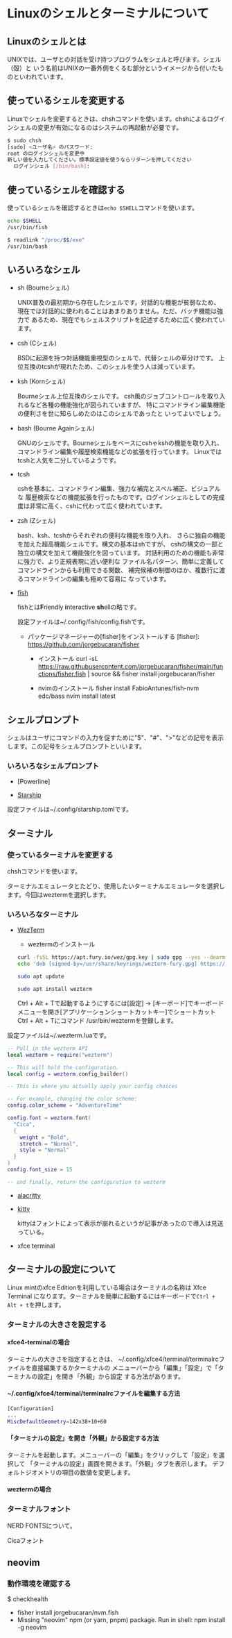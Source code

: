 # Linuxのシェルとターミナルについて

## Linuxのシェルとは

UNIXでは、ユーザとの対話を受け持つプログラムをシェルと呼びます。シェル（殻）と いう名前はUNIXの一番外側をくるむ部分というイメージから付いたものといわれています。

## 使っているシェルを変更する

Linuxでシェルを変更するときは、chshコマンドを使います。chshによるログインシェルの変更が有効になるのはシステムの再起動が必要です。

```bash
$ sudo chsh
[sudo] <ユーザ名> のパスワード:
root のログインシェルを変更中
新しい値を入力してください。標準設定値を使うならリターンを押してください
  ログインシェル [/bin/bash]:
```

## 使っているシェルを確認する

使っているシェルを確認するときは`echo $SHELL`コマンドを使います。

<!-- 使っているシェルを確認するときは`readlink "/proc/$$/exe"`コマンドを使います。 -->

```bash
echo $SHELL
/usr/bin/fish
```

```bash
$ readlink "/proc/$$/exe"
/usr/bin/bash
```

## いろいろなシェル

- sh (Bourneシェル)

  UNIX普及の最初期から存在したシェルです。対話的な機能が貧弱なため、
  現在では対話的に使われることはあまりありません。ただ、バッチ機能は強力で
  あるため、現在でもシェルスクリプトを記述するために広く使われています。

- csh (Cシェル)

  BSDに起源を持つ対話機能重視型のシェルで、代替シェルの草分けです。
  上位互換のtcshが現れたため、このシェルを使う人は減っています。

- ksh (Kornシェル)

  Bourneシェル上位互換のシェルです。
  csh風のジョブコントロールを取り入れるなど各種の機能強化が図られていますが、
  特にコマンドライン編集機能の便利さを世に知らしめたのはこのシェルであったと
  いってよいでしょう。

- bash (Bourne Againシェル)

  GNUのシェルです。Bourneシェルをベースにcshゃkshの機能を取り入れ、
  コマンドライン編集や履歴検索機能などの拡張を行っています。
  Linuxではtcshと人気を二分しているようです。

- tcsh

  cshを基本に、コマンドライン編集、強力な補完とスペル補正、ビジュアルな 履歴検索などの機能拡張を行ったものです。ログインシェルとしての完成度は非常に高く、cshに代わって広く使われています。

- zsh (Zシェル)

  bash、ksh、tcshからそれぞれの便利な機能を取り入れ、 さらに独自の機能を加えた超高機能シェルです。構文の基本はshですが、 cshの構文の一部と独立の構文を加えて機能強化を図っています。 対話利用のための機能も非常に強力で、より正規表現に近い便利な ファイル名パターン、簡単に定義してコマンドラインからも利用できる関数、 補完候補の制御のほか、複数行に渡るコマンドラインの編集も極めて容易に なっています。

- [fish]

  [fish]: https://fishshell.com/

  fishとは**F**riendly **i**nteractive **sh**ellの略です。

  設定ファイルは~/.config/fish/config.fishです。

  - パッケージマネージャーの[fisher]をインストールする
    [fisher]: <https://github.com/jorgebucaran/fisher>

    - インストール
      curl -sL <https://raw.githubusercontent.com/jorgebucaran/fisher/main/functions/fisher.fish> | source && fisher install jorgebucaran/fisher

    - nvimのインストール
      fisher install FabioAntunes/fish-nvm edc/bass
      nvim install latest

## シェルプロンプト

シェルはユーザにコマンドの入力を促すために"$"、"#"、">"などの記号を表示します。この記号をシェルプロンプトといいます。

### いろいろなシェルプロンプト

- [Powerline]

- [Starship]

[Starship]: https://starship.rs/ja-JP/

設定ファイルは~/.config/starship.tomlです。

## ターミナル

### 使っているターミナルを変更する

chshコマンドを使います。

ターミナルエミュレータとたどり、使用したいターミナルエミュレータを選択します。今回はweztermを選択します。

### いろいろなターミナル

- [WezTerm]

  [WezTerm]: https://wezfurlong.org/wezterm/install/linux.html

  - weztermのインストール

  ```bash
  curl -fsSL https://apt.fury.io/wez/gpg.key | sudo gpg --yes --dearmor -o /usr/share/keyrings/wezterm-fury.gpg
  echo 'deb [signed-by=/usr/share/keyrings/wezterm-fury.gpg] https://apt.fury.io/wez/ * *' | sudo tee /etc/apt/sources.list.d/wezterm.list
  ```

  ```bash
  sudo apt update
  ```

  ```bash
  sudo apt install wezterm
  ```

  Ctrl + Alt + Tで起動するようにするには[設定] -> [キーボード]でキーボードメニューを開き[アプリケーションショートカットキー]でショートカットCtrl + Alt + Tにコマンド /usr/bin/weztermを登録します。

設定ファイルは~/.wezterm.luaです。

```lua
-- Pull in the wezterm API
local wezterm = require("wezterm")

-- This will hold the configuration.
local config = wezterm.config_builder()

-- This is where you actually apply your config choices

-- For example, changing the color scheme:
config.color_scheme = "AdventureTime"

config.font = wezterm.font(
  "Cica",
  {
    weight = "Bold",
    stretch = "Normal",
    style = "Normal"
  }
)
config.font_size = 15

-- and finally, return the configuration to wezterm
```

- [alacritty]

  [alacritty]: https://alacritty.org/

- [kitty]

  [kitty]: https://sw.kovidgoyal.net/kitty/

  kittyはフォントによって表示が崩れるというが記事があったので導入は見送っている。

- xfce terminal

## ターミナルの設定について

Linux mintのxfce Editionを利用している場合はターミナルの名称は Xfce Terminal になります。ターミナルを簡単に起動するにはキーボードで`Ctrl + Alt + t`を押します。

### ターミナルの大きさを設定する

#### xfce4-terminalの場合

ターミナルの大きさを指定するときは、
~/.config/xfce4/terminal/terminalrcファイルを直接編集するかターミナルの
メニューバーから「編集」「設定」で「ターミナルの設定」を開き「外観」から設定 する方法があります。

#### ~/.config/xfce4/terminal/terminalrcファイルを編集する方法

```bash
[Configuration]
...
MiscDefaultGeometry=142x38+10+60
```

#### 「ターミナルの設定」を開き「外観」から設定する方法

ターミナルを起動します。メニューバーの「編集」をクリックして「設定」を選択して
「ターミナルの設定」画面を開きます。「外観」タブを表示します。
デフォルトジオメトリの項目の数値を変更します。

#### weztermの場合

### ターミナルフォント

NERD FONTSについて。

Cicaフォント

## neovim

### 動作環境を確認する

$ checkhealth

- fisher install jorgebucaran/nvm.fish
- Missing "neovim" npm (or yarn, pnpm) package.
  Run in shell: npm install -g neovim

